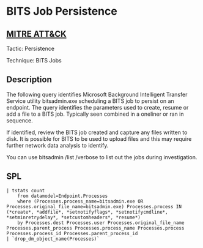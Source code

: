 # BITS Job Persistence

## [MITRE ATT&CK](https://attack.mitre.org/techniques/T1548/002/)
Tactic: Persistence

Technique: BITS Jobs

## Description
The following query identifies Microsoft Background Intelligent Transfer Service utility bitsadmin.exe scheduling a BITS job to persist on an endpoint. The query identifies the parameters used to create, resume or add a file to a BITS job. Typically seen combined in a oneliner or ran in sequence. 

If identified, review the BITS job created and capture any files written to disk. It is possible for BITS to be used to upload files and this may require further network data analysis to identify. 

You can use bitsadmin /list /verbose to list out the jobs during investigation.

## SPL
```spl
| tstats count
    from datamodel=Endpoint.Processes
    where (Processes.process_name=bitsadmin.exe OR Processes.original_file_name=bitsadmin.exe) Processes.process IN (*create*, *addfile*, *setnotifyflags*, *setnotifycmdline*, *setminretrydelay*, *setcustomheaders*, *resume*)
    by Processes.dest Processes.user Processes.original_file_name Processes.parent_process Processes.process_name Processes.process Processes.process_id Processes.parent_process_id
| `drop_dm_object_name(Processes)`
```